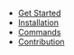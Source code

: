 <!-- _sidebar.md -->

* [Get Started](/ "Good Image Terminal docs")
* [Installation](installation.md)
* [Commands](commands.md)
* [Contribution](contribution.md)

